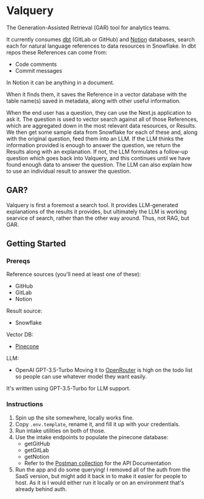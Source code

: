 # Valquery

The Generation-Assisted Retrieval (GAR) tool for analytics teams.

It currently consumes [dbt](https://www.getdbt.com/) (GitLab or GitHub) and [Notion](https://www.notion.so/) databases, search each for natural language references to data resources in Snowflake. In dbt repos these References can come from:

- Code comments
- Commit messages

In Notion it can be anything in a document.

When it finds them, it saves the Reference in a vector database with the table name(s) saved in metadata, along with other useful information.

When the end user has a question, they can use the Next.js application to ask it. The question is used to vector search against all of those References, which are aggregated down in the most relevant data resources, or Results. We then get some sample data from Snowflake for each of these and, along with the original question, feed them into an LLM. If the LLM thinks the information provided is enough to answer the question, we return the Results along with an explanation. If not, the LLM formulates a follow-up question which goes back into Valquery, and this continues until we have found enough data to answer the question. The LLM can also explain how to use an individual result to answer the question.

## GAR?

Valquery is first a foremost a search tool. It provides LLM-generated explanations of the results it provides, but ultimately the LLM is working searvice of search, rather than the other way around. Thus, not RAG, but GAR.

## Getting Started

### Prereqs

Reference sources (you'll need at least one of these):

- GitHub
- GitLab
- Notion

Result source:

- Snowflake

Vector DB:

- [Pinecone](https://www.pinecone.io/)

LLM:

- OpenAI GPT-3.5-Turbo
  Moving it to [OpenRouter](https://openrouter.ai/) is high on the todo list so people can use whatever model they want easily.

It's written using GPT-3.5-Turbo for LLM support.

### Instructions

1. Spin up the site somewhere, locally works fine.
2. Copy `.env.template`, rename it, and fill it up with your credentials.
3. Run intake utilities on both of those.
4. Use the intake endpoints to populate the pinecone database:
   - getGitHub
   - getGitLab
   - getNotion
   - Refer to the [Postman collection](https://www.postman.com/lively-satellite-585730/workspace/openvalquery/collection/31616958-1199057e-d1c7-4c6b-8ba4-b6f0f1ad509f?action=share&creator=31616958) for the API Documentation
5. Run the app and do some querying! I removed all of the auth from the SaaS version, but might add it back in to make it easier for people to host. As it is I would either run it locally or on an environment that's already behind auth.
